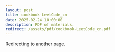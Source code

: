 ```yaml
---
layout: post
title: cookbook-LeetCode_cn
date: 2025-02-24 10:00:00
description: PDF of materials.
redirect: /assets/pdf/cookbook-LeetCode_cn.pdf
---
```


Redirecting to another page.

